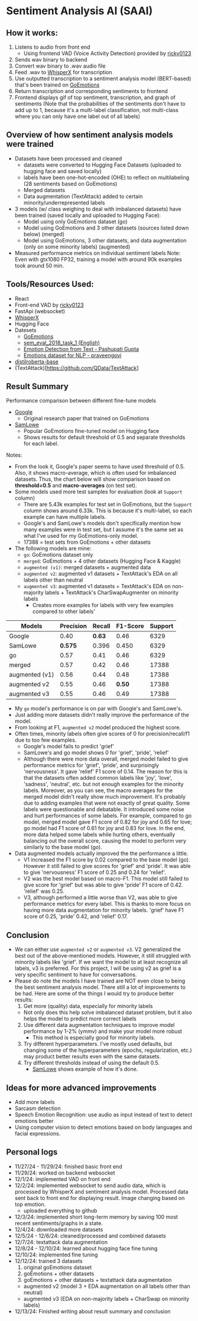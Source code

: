 # Sentiment Analysis AI (SAAI)

## How it works:
1. Listens to audio from front end
   - Using frontend VAD (Voice Activity Detection) provided by [ricky0123](https://github.com/ricky0123/vad)
2. Sends wav binary to backend
3. Convert wav binary to .wav audio file
4. Feed .wav to [WhisperX](https://github.com/m-bain/whisperX) for transcription
5. Use outputted transcription to a sentiment analysis model (BERT-based) that's been trained on [GoEmotions](https://github.com/google-research/google-research/tree/master/goemotions)
6. Return transcription and corresponding sentiments to frontend
7. Frontend displays gif of top sentiment, transcription, and graph of sentiments (Note that the probabilities of the sentiments don't have to add up to 1, because it's a multi-label classification, not multi-class where you can only have one label out of all labels)

## Overview of how sentiment analysis models were trained
- Datasets have been processed and cleaned
  - datasets were converted to Hugging Face Datasets (uploaded to hugging face and saved locally)
  - labels have been one-hot-encoded (OHE) to reflect on multilabeling (28 sentiments based on GoEmotions)
  - Merged datasets
  - Data augmentation (TextAttack) added to certain minority/underrepresented labels
- 3 models (w/ class weighing to deal with imbalanced datasets) have been trained (saved locally and uploaded to Hugging Face):
  - Model using only GoEmotions dataset (go)
  - Model using GoEmotions and 3 other datasets (sources listed down below) (merged)
  - Model using GoEmotions, 3 other datasets, and data augmentation (only on some minority labels) (augmented)
- Measured performance metrics on individual sentiment labels
Note: Even with gtx1080 FP32, training a model with around 90k examples took around 50 min.

## Tools/Resources Used:
- React
- Front-end VAD by [ricky0123](https://github.com/ricky0123/vad)
- FastApi (websocket)
- [WhisperX](https://github.com/m-bain/whisperX)
- Hugging Face
- Datesets
   - [GoEmotions](https://github.com/google-research/google-research/tree/master/goemotions)
   - [sem_eval_2018_task_1 (English)](https://huggingface.co/datasets/SemEvalWorkshop/sem_eval_2018_task_1)
   - [Emotion Detection from Text - Pashupati Gupta](https://www.kaggle.com/datasets/pashupatigupta/emotion-detection-from-text/data)
   - [Emotions dataset for NLP - praveengovi](https://www.kaggle.com/datasets/praveengovi/emotions-dataset-for-nlp/data)
- [distilroberta-base](https://huggingface.co/distilbert/distilroberta-base)
- (TextAttack)[https://github.com/QData/TextAttack]

## Result Summary

Performance comparison between different fine-tune models
- [Google](https://arxiv.org/pdf/2005.00547) 
  - Original research paper that trained on GoEmotions
- [SamLowe](https://huggingface.co/SamLowe/roberta-base-go_emotions)
  - Popular GoEmotions fine-tuned model on Hugging face
  - Shows results for default threshold of 0.5 and separate thresholds for each label.


Notes:
- From the look it, Google's paper seems to have used threshold of 0.5. Also, it shows macro-average, which is often used for imbalanced datasets. Thus, the chart below will show comparison based on **threshold=0.5** and **macro-averages** (on test set). 
- Some models used more test samples for evaluation (look at `Support` column)
  - There are 5.43k examples for test set in GoEmotions, but the `Support` column shows around 6.33k. This is because it's multi-label, so each example can have multiple labels.
  - Google's and SamLowe's models don't specifically mention how many examples were in test set, but I assume it's the same set as what I've used for my GoEmotions-only model.
  - 17388 = test sets from GoEmotions + other datasets 
- The following models are mine:
  - `go`: GoEmotions dataset only
  - `merged`: GoEmotions + 4 other datasets (Hugging Face & Kaggle)
  - `augmented (v1)`: merged datasets + augmented data
  - `augmented v2`: augmented v1 datasets + TextAttack's EDA on all labels other than neutral
  - `augmented v3`: augmented v1 datasets + TextAttack's EDA on non-majority labels + TextAttack's CharSwapAugmenter on minority labels
    - Creates more examples for labels with very few examples compared to other labels'

| Models       | Precision | Recall | F1-Score | Support |
|--------------|-----------|--------|----------|---------|
| Google       | 0.40      | **0.63**   | 0.46     | 6329    |
| SamLowe      | **0.575**     | 0.396  | 0.450    | 6329    |
| go           | 0.57      | 0.41   | 0.46     | 6329    |
| merged       | 0.57      | 0.42   | 0.46     | 17388   |
| augmented (v1) | 0.56      | 0.44   | 0.48     | 17388   |
| augmented v2 | 0.55      | 0.46   | **0.50**     | 17388   |
| augmented v3 | 0.55      | 0.46   | 0.49     | 17388   |


- My `go` model's performance is on par with Google's and SamLowe's.
- Just adding more datasets didn't really improve the performance of the model.
- From looking at F1, `augmented v2` model produced the highest score.
- Often times, minority labels often give scores of 0 for precision/recall/f1 due to too few examples.
  - Google's model fails to predict 'grief'
  - SamLowe's and go model shows 0 for 'grief', 'pride', 'relief'
  - Although there were more data overall, merged model failed to give performance metrics for 'grief', 'pride', and surprisingly 'nervousness'. It gave 'relief' F1 score of 0.14. The reason for this is that the datasets often added common labels like 'joy', 'love', 'sadness', 'neutral', etc. but not enough examples for the minority labels. Moreover, as you can see, the macro averages for the merged model didn't really show much improvement. It's probably due to adding examples that were not exactly of great quality. Some labels were questionable and debatable. It introduced some noise and hurt performances of some labels. For example, compared to go model, merged model gave F1 score of 0.82 for joy and 0.65 for love; go model had F1 score of 0.61 for joy and 0.83 for love. In the end, more data helped some labels while hurting others, eventually balancing out the overall score, causing the model to perform very similarly to the base model (go).
- Data augmented models actually improved the the performance a little. 
  - V1 increased the F1 score by 0.02 compared to the base model (go). However it still failed to give scores for 'grief' and 'pride'. It was able to give 'nervousness' F1 score of 0.25 and 0.24 for 'relief'.
  - V2 was the best model based on macro-F1. This model still failed to give score for 'grief' but was able to give 'pride' F1 score of 0.42. 'relief' was 0.25.
  - V3, although performed a little worse than V2, was able to give performance metrics for every label. This is thanks to more focus on having more data augmentation for minority labels. 'grief' have F1 score of 0.25, 'pride' 0.42, and 'relief' 0.17.


## Conclusion
- We can either use `augmented v2` or `augmented v3`. V2 generalized the best out of the above-mentioned models. However, it still struggled with minority labels like 'grief'. If we want the model to at least recognize all labels, v3 is preferred. For this project, I will be using v2 as grief is a very specific sentiment to have for conversations.
- Please do note the models I have trained are NOT even close to being the best sentiment analysis model. There still a lot of improvements to be had. Here are some of the things I would try to produce better results:
  1. Get more (quality) data, especially for minority labels
    - Not only does this help solve imbalanced dataset problem, but it also helps the model to predict more correct labels
  2. Use different data augmentation techniques to improve model performance by 1-2% (ymmv) and make your model more robust
     - This method is especially good for minority labels.
  3. Try different hyperparameters. I've mostly used defaults, but changing some of the hyperparameters (epochs, regularization, etc.) may product better results even with the same datasets.
  4. Try different thresholds instead of using the default 0.5.
      - [SamLowe](https://huggingface.co/SamLowe/roberta-base-go_emotions) shows example of how it's done.


## Ideas for more advanced improvements
- Add more labels
- Sarcasm detection
- Speech Emotion Recognition: use audio as input instead of text to detect emotions better
- Using computer vision to detect emotions based on body languages and facial expressions.


## Personal logs
- 11/27/24 - 11/29/24: finished basic front end
- 11/29/24: worked on backend websocket
- 12/1/24: implemented VAD on front end 
- 12/2/24: implemented websocket to send audio data, which is processed by WhisperX and sentiment analysis model. Processed data sent back to front end for displaying result. Image changing based on top emotion.
   - uploaded everything to github
- 12/3/24: implemented short long-term memory by saving 100 most recent sentiments/graphs in a state.
- 12/4/24: downloaded more datasets
- 12/5/24 - 12/6/24: cleaned/processed and combined datasets
- 12/7/24: textattack data augmentation
- 12/8/24 - 12/10/24: learned about hugging face fine tuning
- 12/10/24: implemented fine tuning 
- 12/12/24: trained 3 datasets
	1. original goEmotions dataset
	2. goEmotions + other datasets
	3. goEmotions + other datasets + textattack data augmentation
  - augmented v2 (model 3 + EDA augmentation on all labels other than neutral)
  - augmented v3 (EDA on non-majority labels + CharSwap on minority labels)
- 12/13/24: Finished writing about result summary and conclusion